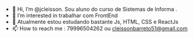 - 👋 Hi, I’m @jcleisson. Sou aluno do curso de Sistemas de Informa .
- 👀 I’m interested in  trabalhar com FrontEnd
- 🌱  Atualmente estou estudando bastante Js, HTML, CSS e ReactJs
- 📫 How to reach me : 79996504262 ou cleissonbarreto51@gmail.com 

<!---
jcleisson/jcleisson is a ✨ special ✨ repository because its `README.md` (this file) appears on your GitHub profile.
You can click the Preview link to take a look at your changes.
--->

